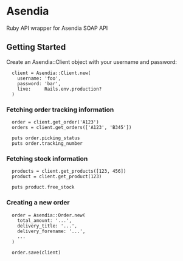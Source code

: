 # Asendia

Ruby API wrapper for Asendia SOAP API

## Getting Started

Create an Asendia::Client object with your username and password:

```
  client = Asendia::Client.new(
    username: 'foo',
    password: 'bar',
    live:     Rails.env.production?
  )
```

### Fetching order tracking information

```
  order = client.get_order('A123')
  orders = client.get_orders(['A123', 'B345'])

  puts order.picking_status
  puts order.tracking_number
```

### Fetching stock information

```
  products = client.get_products([123, 456])
  product = client.get_product(123)

  puts product.free_stock
```

### Creating a new order

```
  order = Asendia::Order.new(
    total_amount: '...',
    delivery_title: '...',
    delivery_forename: '...',
    ...
  )

  order.save(client)
```
